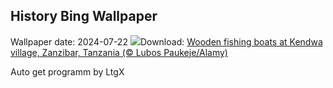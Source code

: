## History Bing Wallpaper
Wallpaper date: 2024-07-22
![](https://www.bing.com/th?id=OHR.ZanzibarBoats_EN-CA8357127050_UHD.jpg&w=1000)Download: [Wooden fishing boats at Kendwa village, Zanzibar, Tanzania (© Lubos Paukeje/Alamy)](https://www.bing.com/th?id=OHR.ZanzibarBoats_EN-CA8357127050_UHD.jpg)

Auto get programm by LtgX
